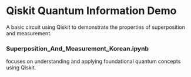 # Qiskit Quantum Information Demo

A basic circuit using Qiskit to demonstrate the properties of superposition and measurement.

### Superposition_And_Measurement_Korean.ipynb
focuses on understanding and applying foundational quantum concepts using Qiskit.
